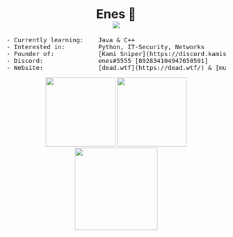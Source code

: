 <h1 align="center">
Enes 👹<br />
<img src="https://komarev.com/ghpvc/?username=accomodate" />
</h1>

<pre>
- Currently learning:    Java & C++
- Interested in:         Python, IT-Security, Networks
- Founder of:            [Kami Sniper](https://discord.kamisniper.com/)
- Discord:               enes#5555 [892834104947650591]
- Website:               [dead.wtf](https://dead.wtf/) & [museno.xyz](https://museno.xyz/)
</pre>

<p align="center">
<img height= "160" src="https://github-readme-stats.vercel.app/api?username=accomodate&show_icons=true&include_all_commits=true&theme=dark" />
<img height= "160" src="https://github-readme-stats.vercel.app/api/top-langs/?username=accomodate&layout=compact&theme=dark" />
<img height= "190" src="https://github-readme-streak-stats.herokuapp.com/?user=accomodate&theme=dark" />
</p>
